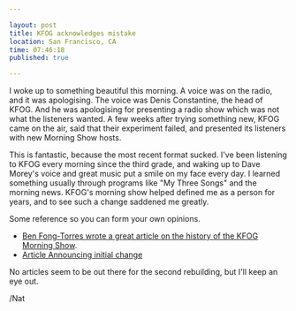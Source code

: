 ```yaml
---

layout: post
title: KFOG acknowledges mistake
location: San Francisco, CA
time: 07:46:18
published: true

---
```


I woke up to something beautiful this morning. A voice was on the radio, and it was apologising. The voice was Denis Constantine, the head of KFOG. And he was apologising for presenting a radio show which was not what the listeners wanted. A few weeks after trying something new, KFOG came on the air, said that their experiment failed, and presented its listeners with new Morning Show hosts.

This is fantastic, because the most recent format sucked. I've been listening to KFOG every morning since the third grade, and waking up to Dave Morey's voice and great music put a smile on my face every day. I learned something usually through programs like "My Three Songs" and the morning news. KFOG's morning show helped defined me as a person for years, and to see such a change saddened me greatly.

Some reference so you can form your own opinions.

 * [Ben Fong-Torres wrote a great article on the history of the KFOG Morning Show](http://www.sfgate.com/cgi-bin/article.cgi?f=/c/a/2012/06/10/PKIF1OPLI0.DTL&ao=all).
 * [Article Announcing initial change](http://www.allaccess.com/net-news/archive/story/105995/kfog-announces-new-morning-show)

No articles seem to be out there for the second rebuilding, but I'll keep an eye out.

/Nat
